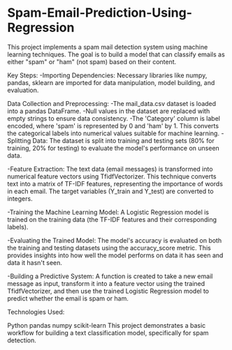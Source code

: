 # Spam-Email-Prediction-Using-Regression
This project implements a spam mail detection system using machine learning techniques. The goal is to build a model that can classify emails as either "spam" or "ham" (not spam) based on their content.

Key Steps:
-Importing Dependencies: Necessary libraries like numpy, pandas, sklearn are imported for data manipulation, model building, and evaluation.

Data Collection and Preprocessing:
-The mail_data.csv dataset is loaded into a pandas DataFrame.
-Null values in the dataset are replaced with empty strings to ensure data consistency.
-The 'Category' column is label encoded, where 'spam' is represented by 0 and 'ham' by 1. This converts the categorical labels into numerical values suitable for machine learning.
-Splitting Data: The dataset is split into training and testing sets (80% for training, 20% for testing) to evaluate the model's performance on unseen data.

-Feature Extraction:
The text data (email messages) is transformed into numerical feature vectors using TfidfVectorizer. This technique converts text into a matrix of TF-IDF features, representing the importance of words in each email.
The target variables (Y_train and Y_test) are converted to integers.

-Training the Machine Learning Model: A Logistic Regression model is trained on the training data (the TF-IDF features and their corresponding labels).

-Evaluating the Trained Model:
The model's accuracy is evaluated on both the training and testing datasets using the accuracy_score metric. This provides insights into how well the model performs on data it has seen and data it hasn't seen.

-Building a Predictive System: A function is created to take a new email message as input, transform it into a feature vector using the trained TfidfVectorizer, and then use the trained Logistic Regression model to predict whether the email is spam or ham.

Technologies Used:

Python
pandas
numpy
scikit-learn
This project demonstrates a basic workflow for building a text classification model, specifically for spam detection.
